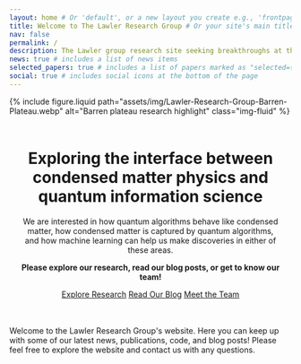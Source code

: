 ```yaml
---
layout: home # Or 'default', or a new layout you create e.g., 'frontpage'
title: Welcome to The Lawler Research Group # Or your site's main title
nav: false
permalink: /
description: The Lawler group research site seeking breakthroughs at the interface of condensed matter physics, quantum information science, and artificial intellegance.
news: true # includes a list of news items
selected_papers: true # includes a list of papers marked as "selected={true}"
social: true # includes social icons at the bottom of the page
---
```


<div class="hero-image-container">
  {% include figure.liquid path="assets/img/Lawler-Research-Group-Barren-Plateau.webp" alt="Barren plateau research highlight" class="img-fluid" %}
</div>

<div class="welcome-text-container" style="text-align: center; padding: 20px;">
  <h1>Exploring the interface between condensed matter physics and quantum information science</h1>
  <p class="lead">We are interested in how quantum algorithms behave like condensed matter, how condensed matter is captured by quantum algorithms, and how machine learning can help us make discoveries in either of these areas.</p>
  <p><strong>Please explore our research, read our blog posts, or get to know our team!</strong></p>
  <p>
      <a href="{{ '/research/' | relative_url }}" class="btn btn-primary">Explore Research</a>
      <a href="{{ '/blog/' | relative_url }}" class="btn btn-secondary">Read Our Blog</a>
      <a href="{{ '/people/' | relative_url }}" class="btn btn-secondary">Meet the Team</a>
  </p>
</div>

Welcome to the Lawler Research Group's website. Here you can keep up with some of our latest news, publications, code, and blog posts! Please feel free to explore the website and contact us with any questions.
